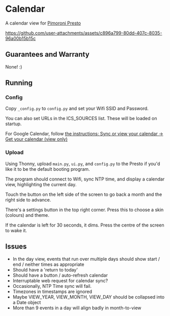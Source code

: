 # Calendar

A calendar view for [Pimoroni Presto](https://shop.pimoroni.com/products/presto?variant=54894104019323)

https://github.com/user-attachments/assets/c896a799-80dd-407c-8035-96a00b15b15c

## Guarantees and Warranty

None! :)

## Running

### Config

Copy `_config.py` to `config.py` and set your Wifi SSID and Password.

You can also set URLs in the ICS_SOURCES list. These will be loaded on startup.

For Google Calendar, follow [the instructions: Sync or view your calendar -> Get your calendar (view only)](https://support.google.com/calendar/answer/37648?hl=en#zippy=%2Cget-your-calendar-view-only)

### Upload

Using Thonny, upload `main.py`, `ui.py`, and `config.py` to the Presto if you'd like it to be the default booting program.

The program should connect to Wifi, sync NTP time, and display a calendar view, highlighting the current day.

Touch the button on the left side of the screen to go back a month and the right side to advance.

There's a settings button in the top right corner. Press this to choose a skin (colours) and theme.

If the calendar is left for 30 seconds, it dims. Press the centre of the screen to wake it.

## Issues

- In the day view, events that run over multiple days should show start / end / neither times as appropriate
- Should have a 'return to today'
- Should have a button / auto-refresh calendar
- Interruptable web request for calendar sync?
- Occasionally, NTP Time sync will fail.
- Timezones in timestamps are ignored
- Maybe VIEW_YEAR, VIEW_MONTH, VIEW_DAY should be collapsed into a Date object
- More than 9 events in a day will align badly in month-to-view
